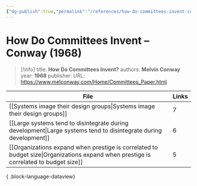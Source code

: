 ```yaml
---
{"dg-publish":true,"permalink":"/references/how-do-committees-invent-conway-1968/"}
---
```



# How Do Committees Invent – Conway (1968)

> [!info]
> title: **How Do Committees Invent?**
> authors: **Melvin Conway**
> year: **1968**
> publisher: 
> URL: https://www.melconway.com/Home/Committees_Paper.html



| File                                                                                                                                    | Links |
| --------------------------------------------------------------------------------------------------------------------------------------- | ----- |
| [[Systems image their design groups\|Systems image their design groups]]                                                             | 7     |
| [[Large systems tend to disintegrate during development\|Large systems tend to disintegrate during development]]                     | 6     |
| [[Organizations expand when prestige is correlated to budget size\|Organizations expand when prestige is correlated to budget size]] | 5     |

{ .block-language-dataview}
